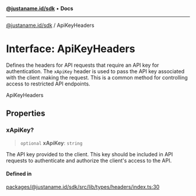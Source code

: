 [**@justaname.id/sdk**](../README.md) • **Docs**

***

[@justaname.id/sdk](../globals.md) / ApiKeyHeaders

# Interface: ApiKeyHeaders

Defines the headers for API requests that require an API key for authentication.
The `xApiKey` header is used to pass the API key associated with the client making the request.
This is a common method for controlling access to restricted API endpoints.

 ApiKeyHeaders

## Properties

### xApiKey?

> `optional` **xApiKey**: `string`

The API key provided to the client. This key should be included in API
                             requests to authenticate and authorize the client's access to the API.

#### Defined in

[packages/@justaname.id/sdk/src/lib/types/headers/index.ts:30](https://github.com/JustaName-id/JustaName-sdk/blob/626b4b68604f3125538c424811e641247a5bd58d/packages/@justaname.id/sdk/src/lib/types/headers/index.ts#L30)
